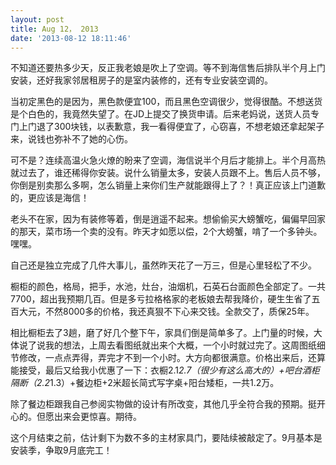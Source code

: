 ```yaml
---
layout: post
title: Aug 12， 2013
date: '2013-08-12 18:11:46'
---
```



不知道还要热多少天，反正我老娘是吹上了空调。等不到海信售后排队半个月上门安装，还好我家邻居租房子的是室内装修的，还有专业安装空调的。

当初定黑色的是因为，黑色款便宜100，而且黑色空调很少，觉得很酷。不想送货是个白色的，我竟然失望了。在JD上提交了换货申请。后来老妈说，送货人员专门上门退了300块钱，以表歉意，我一看得便宜了，心窃喜，不想老娘还拿起架子来，说钱也弥补不了她的心伤。

可不是？连续高温火急火燎的盼来了空调，海信说半个月后才能排上。半个月高热就过去了，谁还稀得你安装。说什么销量太多，安装人员跟不上。售后人员不够，你倒是别卖那么多啊，怎么销量上来你们生产就能跟得上了？！真正应该上门道歉的，更应该是海信！

老头不在家，因为有装修等着，倒是逍遥不起来。想偷偷买大螃蟹吃，偏偏早回家的那天，菜市场一个卖的没有。昨天才如愿以偿，2个大螃蟹，啃了一个多钟头。嘿嘿。

自己还是独立完成了几件大事儿，虽然昨天花了一万三，但是心里轻松了不少。

橱柜的颜色，格局，把手，水池，灶台，油烟机，石英石台面颜色全部定了。一共7700，超出我预期几百。但是多亏拉格格家的老板娘去帮我降价，硬生生省了五百大元，不然8000多的价格，我还真狠不下心来交钱。全款交了，质保25年。

相比橱柜去了3趟，磨了好几个整下午，家具们倒是简单多了。上门量的时候，大体说了说我的想法，上周去看图纸就出来个大概，一个小时就过完了。这周图纸细节修改，一点点弄得，弄完才不到一个小时。大方向都很满意。价格出来后，还算能接受，最后又给我小优惠了一下：衣橱2.1*2.7（很少有这么高大的）+吧台酒柜隔断（2.2*1.3）+餐边柜+2米超长简式写字桌+阳台矮柜，一共1.2万。

除了餐边柜跟我自己参阅实物做的设计有所改变，其他几乎全符合我的预期。挺开心的。但愿出来会更惊喜。期待。

这个月结束之前，估计剩下为数不多的主材家具门，要陆续被敲定了。9月基本是安装季，争取9月底完工！


